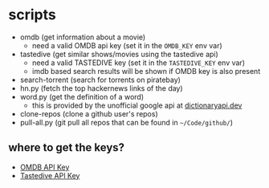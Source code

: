 # scripts

- omdb (get information about a movie)
    - need a valid OMDB api key (set it in the `OMDB_KEY` env var)
- tastedive (get similar shows/movies using the tastedive api)
    - need a valid TASTEDIVE key (set it in the `TASTEDIVE_KEY` env var)
    - imdb based search results will be shown if OMDB key is also present
- search-torrent (search for torrents on piratebay)
- hn.py (fetch the top hackernews links of the day)
- word.py (get the definition of a word)
    - this is provided by the unofficial google api at [dictionaryapi.dev](https://dictionaryapi.dev/)
- clone-repos (clone a github user's repos)
- pull-all.py (git pull all repos that can be found in `~/Code/github/`)

## where to get the keys?

- [OMDB API Key](http://www.omdbapi.com/apikey.aspx)
- [Tastedive API Key](https://tastedive.com/read/api)
